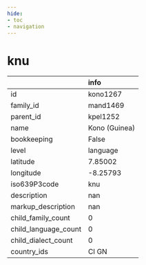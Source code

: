 ```yaml
---
hide:
- toc
- navigation
---
```

# knu
|                      | info          |
|:---------------------|:--------------|
| id                   | kono1267      |
| family_id            | mand1469      |
| parent_id            | kpel1252      |
| name                 | Kono (Guinea) |
| bookkeeping          | False         |
| level                | language      |
| latitude             | 7.85002       |
| longitude            | -8.25793      |
| iso639P3code         | knu           |
| description          | nan           |
| markup_description   | nan           |
| child_family_count   | 0             |
| child_language_count | 0             |
| child_dialect_count  | 0             |
| country_ids          | CI GN         |